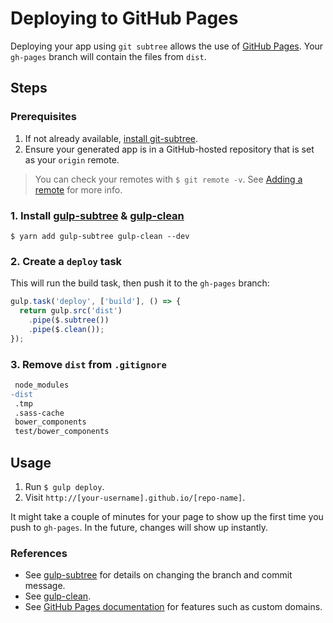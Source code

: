 # Deploying to GitHub Pages

Deploying your app using `git subtree` allows the use of [GitHub Pages](https://pages.github.com). Your `gh-pages` branch will contain the files from `dist`.


## Steps

### Prerequisites

1. If not already available, [install git-subtree](http://engineeredweb.com/blog/how-to-install-git-subtree).
2. Ensure your generated app is in a GitHub-hosted repository that is set as your `origin` remote.

> You can check your remotes with `$ git remote -v`. See [Adding a remote](https://help.github.com/articles/adding-a-remote) for more info.

### 1. Install [gulp-subtree](https://github.com/Snugug/gulp-subtree) & [gulp-clean](https://github.com/peter-vilja/gulp-clean)

```
$ yarn add gulp-subtree gulp-clean --dev
```

### 2. Create a `deploy` task

This will run the build task, then push it to the `gh-pages` branch:

```js
gulp.task('deploy', ['build'], () => {
  return gulp.src('dist')
    .pipe($.subtree())
    .pipe($.clean());
});
```

### 3. Remove `dist` from `.gitignore`

```diff
 node_modules
-dist
 .tmp
 .sass-cache
 bower_components
 test/bower_components
```


## Usage

1. Run `$ gulp deploy`.
2. Visit `http://[your-username].github.io/[repo-name]`.

It might take a couple of minutes for your page to show up the first time you push to `gh-pages`. In the future, changes will show up instantly.

### References

- See [gulp-subtree](https://github.com/Snugug/gulp-subtree) for details on changing the branch and commit message.
- See [gulp-clean](https://github.com/peter-vilja/gulp-clean).
- See [GitHub Pages documentation](https://help.github.com/categories/20/articles) for features such as custom domains.

